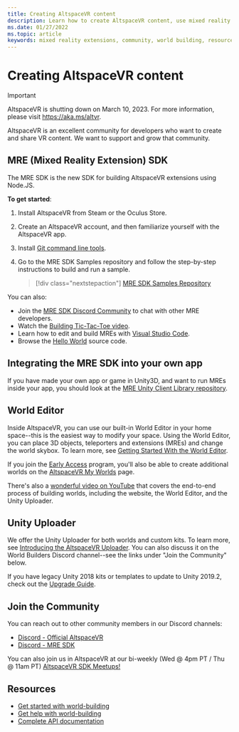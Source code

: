 ```yaml
---
title: Creating AltspaceVR content
description: Learn how to create AltspaceVR content, use mixed reality extensions, and join the expanding community.
ms.date: 01/27/2022
ms.topic: article
keywords: mixed reality extensions, community, world building, resources
---
```


# Creating AltspaceVR content

>[!Important]
>AltspaceVR is shutting down on March 10, 2023. For more information, please visit https://aka.ms/altvr.

AltspaceVR is an excellent community for developers who want to create and share VR content. We want to support and grow that community. 

## MRE (Mixed Reality Extension) SDK

The MRE SDK is the new SDK for building AltspaceVR extensions using Node.JS. 

**To get started**:
1. Install AltspaceVR from Steam or the Oculus Store.
1. Create an AltspaceVR account, and then familiarize yourself with the AltspaceVR app.
1. Install [Git command line tools](https://git-scm.com/book/en/v2/Getting-Started-Installing-Git).
1. Go to the MRE SDK Samples repository and follow the step-by-step instructions to build and run a sample.

    > [!div class="nextstepaction"]
    > [MRE SDK Samples Repository](https://github.com/Microsoft/mixed-reality-extension-sdk-samples)

You can also:

- Join the [MRE SDK Discord Community](https://discord.gg/xyBcQec) to chat with other MRE developers.
- Watch the [Building Tic-Tac-Toe video](https://www.youtube.com/watch?v=DQHrdK9JSXI).
- Learn how to edit and build MREs with [Visual Studio Code](https://github.com/Microsoft/mixed-reality-extension-sdk#using-visual-studio-code).
- Browse the [Hello World](https://github.com/Microsoft/mixed-reality-extension-sdk-samples/tree/master/samples/hello-world) source code.

## Integrating the MRE SDK into your own app

If you have made your own app or game in Unity3D, and want to run MREs inside your app, you should look at the [MRE Unity Client Library repository](https://github.com/Microsoft/mixed-reality-extension-unity).

## World Editor

Inside AltspaceVR, you can use our built-in World Editor in your home space--this is the easiest way to modify your space. Using the World Editor, you can place 3D objects, teleporters and extensions (MREs) and change the world skybox.  To learn more, see [Getting Started With the World Editor](../world-building/world-editor-getting-started.md). 

If you join the [Early Access](../world-building/early-access.md) program, you'll also be able to create additional worlds on the [AltspaceVR My Worlds](https://account.altvr.com/worlds/my) page.

There's also a [wonderful video on YouTube](https://www.youtube.com/watch?v=oILyD_fwfoo) that covers the end-to-end process of building worlds, including the website, the World Editor, and the Unity Uploader.

## Unity Uploader

We offer the Unity Uploader for both worlds and custom kits. To learn more, see [Introducing the AltspaceVR Uploader](../world-building/world-building-toolkit-getting-started.md). You can also discuss it on the World Builders Discord channel--see the links under "Join the Community" below.

If you have legacy Unity 2018 kits or templates to update to Unity 2019.2, check out the [Upgrade Guide](https://developer.altvr.com/upgrade-2019-2/).

## Join the Community

You can reach out to other community members in our Discord channels:

* [Discord - Official AltspaceVR](https://discord.gg/eYQ5VxK)
* [Discord - MRE SDK](https://discord.gg/ypvBkWz)

You can also join us in AltspaceVR at our bi-weekly (Wed @ 4pm PT / Thu @ 11am PT) [AltspaceVR SDK Meetups!](https://account.altvr.com/channels/sdk)

## Resources

* [Get started with world-building](../world-building/world-building-getting-started.md)
* [Get help with world-building](../world-building/getting-help.md)
* [Complete API documentation](https://microsoft.github.io/mixed-reality-extension-sdk/)
